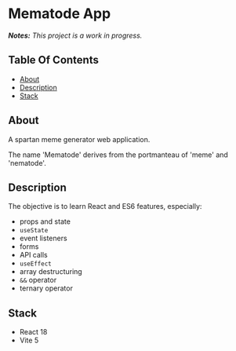 # Mematode App

_**Notes:** This project is a work in progress._

## Table Of Contents

- [About](#about)
- [Description](#description)
- [Stack](#stack)

## About

A spartan meme generator web application.

The name 'Mematode' derives from the portmanteau of 'meme' and 'nematode'.

## Description

The objective is to learn React and ES6 features, especially:

- props and state
- `useState`
- event listeners
- forms
- API calls
- `useEffect`
- array destructuring
- `&&` operator
- ternary operator

## Stack

- React 18
- Vite 5
